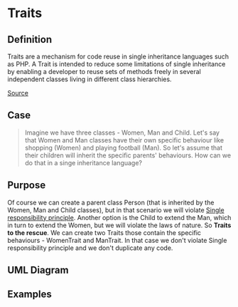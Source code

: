 # Traits

## Definition
Traits are a mechanism for code reuse in single inheritance languages such as PHP. A Trait is intended to reduce some limitations of single inheritance by enabling a developer to reuse sets of methods freely in several independent classes living in different class hierarchies.

[Source](http://php.net/manual/en/language.oop5.traits.php)

## Case
> Imagine we have three classes - Women, Man and Child. Let's say that Women and Man classes have their own specific behaviour like shopping (Women) and playing football (Man). So let's assume that their children will inherit the specific parents' behaviours. How can we do that in a singe inheritance language?

## Purpose
Of course we can create a parent class Person (that is inherited by the Women, Man and Child classes), but in that scenario we will violate [Single responsibility principle](https://en.wikipedia.org/wiki/Single_responsibility_principle).
Another option is the Child to extend the Man, which in turn to extend the Women, but we will violate the laws of nature.
So **Traits to the rescue**. We can create two Traits those contain the specific behaviours - WomenTrait and ManTrait. In that case we don't violate Single responsibility principle and we don't duplicate any code.

## UML Diagram

## Examples